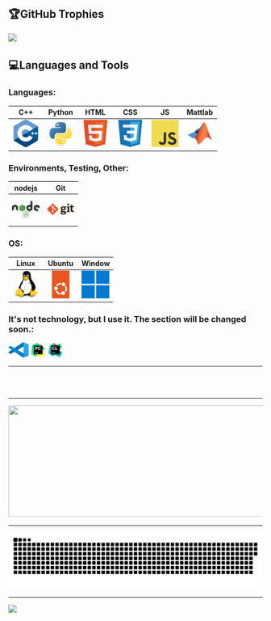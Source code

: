 ## 🏆GitHub Trophies
![](https://github-trophies.vercel.app/?username=Glasspham&theme=dracula&no-frame=false&no-bg=true&margin-w=4)


## 💻Languages and Tools 
<div>

### Languages:
| C++ | Python | HTML | CSS | JS | Mattlab |
|----------|----------|----------|-----|-----|----------|
| <img src="https://github.com/devicons/devicon/blob/master/icons/cplusplus/cplusplus-original.svg" title="C++"  alt="C++" width="55" height="55"/> | <img src="https://github.com/devicons/devicon/blob/master/icons/python/python-original.svg" title="Python"  alt="Python" width="55" height="55"/> | <img src="https://github.com/devicons/devicon/blob/master/icons/html5/html5-original.svg" title="HTML"  alt="HTML" width="55" height="55"/> | <img src="https://github.com/devicons/devicon/blob/master/icons/css3/css3-original.svg" title="CSS"  alt="CSS" width="55" height="55"/> | <img src="https://github.com/devicons/devicon/blob/master/icons/javascript/javascript-original.svg" title="JS"  alt="JS" width="55" height="55"/> | <img src="https://github.com/devicons/devicon/blob/master/icons/matlab/matlab-original.svg" title="Matlab"  alt="Matlab" width="55" height="55"/> |

### Environments, Testing, Other:
| nodejs | Git |
|----------|----------|
|<img src="https://github.com/devicons/devicon/blob/master/icons/nodejs/nodejs-original-wordmark.svg" title="nodejs" alt="NodeJS" width="55" height="55"/>|<img src="https://github.com/devicons/devicon/blob/master/icons/git/git-original-wordmark.svg" title="Git" alt="Git" width="55" height="55"/>|

### OS:

| Linux | Ubuntu | Window |
|----------|----------|----------|
| <img src="https://github.com/devicons/devicon/blob/master/icons/linux/linux-original.svg" title="Linux" alt="Linux" width="55" height="55"/> | <img src="https://github.com/devicons/devicon/blob/master/icons/ubuntu/ubuntu-original.svg" title="Ubuntu" alt="Ubuntu" width="55" height="55"/> | <img src="https://github.com/devicons/devicon/blob/master/icons/windows11/windows11-original.svg" title="Window11" alt="Window11" width="55" height="55"/> |


### It's not technology, but I use it. The section will be changed soon.:
<img src="https://github.com/devicons/devicon/blob/master/icons/vscode/vscode-original.svg" title="vscode" alt="vscode" width="40" width="30" height="30"/>
<img src="https://github.com/devicons/devicon/blob/master/icons/pycharm/pycharm-original.svg" title="PC" alt="PC" width="30" height="30"/>
<img src="https://github.com/devicons/devicon/blob/master/icons/clion/clion-original.svg" title="cl" alt="CL" width="30" height="30"/>


---
<div id="header" align="center">
  <img src="https://github-readme-streak-stats.herokuapp.com/?user=Glasspham&theme=jolly&hide_border=false" alt=""/>
  </br>
  <img src="https://github-readme-stats.vercel.app/api/top-langs/?username=Glasspham&theme=jolly&hide_border=false&include_all_commits=false&count_private=false&layout=compact" alt=""/>
</div>


---
<p align="center">
  <img width="800" height="220" src="https://streak-stats.demolab.com?user=Glasspham&theme=highcontrast&hide_border=true&border_radius=5&card_width=800">
</p>


---
<p align="center">
 <img width="1000" src="assets/github-snake.svg" alt="snake"/>
</p>


---
[![](https://visitcount.itsvg.in/api?id=Glasspham&icon=9&color=6)](https://visitcount.itsvg.in)
